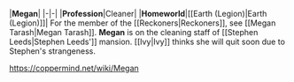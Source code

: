 |**Megan**|
|-|-|
|**Profession**|Cleaner|
|**Homeworld**|[[Earth (Legion)\|Earth (Legion)]]|
For the member of the [[Reckoners\|Reckoners]], see [[Megan Tarash\|Megan Tarash]].
**Megan** is on the cleaning staff of [[Stephen Leeds\|Stephen Leeds']] mansion.
[[Ivy\|Ivy]] thinks she will quit soon due to Stephen's strangeness.



https://coppermind.net/wiki/Megan